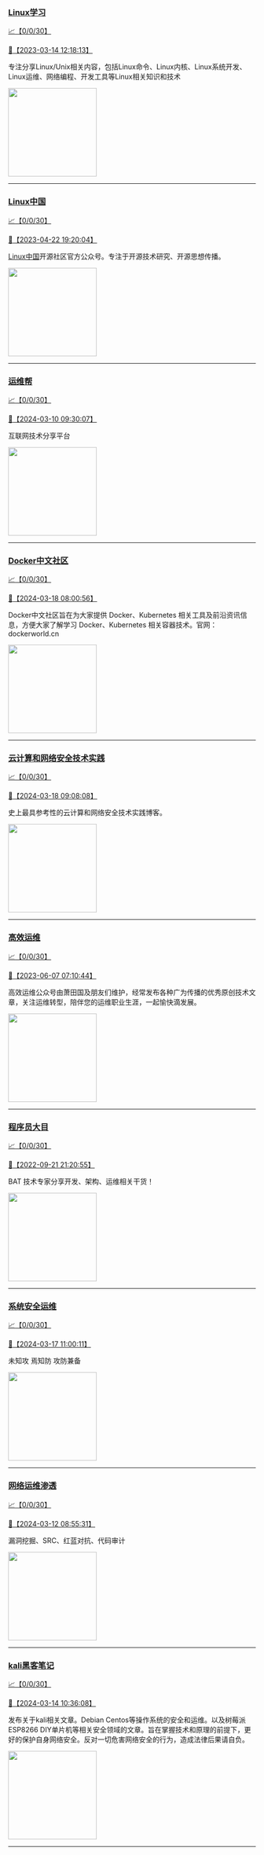 
### [Linux学习](http://wechat.doonsec.com/wechat_echarts/?biz=MzI4MDEwNzAzNg==)

[:chart_with_upwards_trend:【0/0/30】](http://wechat.doonsec.com/wechat_echarts/?biz=MzI4MDEwNzAzNg==)

[:camera_flash:【2023-03-14 12:18:13】](https://mp.weixin.qq.com/s?__biz=MzI4MDEwNzAzNg==&mid=2649460110&idx=2&sn=d76412a9e0687ffe50c359ea4332a1a2&chksm=f3a2acfdc4d525ebb2f44288f886f46ce16507e0305ee1fcc74cb305757dd68610e87f461665&scene=27#wechat_redirect)

专注分享Linux/Unix相关内容，包括Linux命令、Linux内核、Linux系统开发、Linux运维、网络编程、开发工具等Linux相关知识和技术

<img align="top" width="180" src="http://open.weixin.qq.com/qr/code?username=gh_cb990d3ccd5f" alt="" />

---


### [Linux中国](http://wechat.doonsec.com/wechat_echarts/?biz=MjM5NjQ4MjYwMQ==)

[:chart_with_upwards_trend:【0/0/30】](http://wechat.doonsec.com/wechat_echarts/?biz=MjM5NjQ4MjYwMQ==)

[:camera_flash:【2023-04-22 19:20:04】](https://mp.weixin.qq.com/s?__biz=MjM5NjQ4MjYwMQ==&mid=2664678930&idx=3&sn=e1cd00ae476511afb34f4785124fb41a&chksm=bdcffd548ab87442b492af73b3af4e275b5439bd53b739798b806ed6947ab03e47e8efbe9a59&scene=27#wechat_redirect)

[Linux中国](https://linux.cn/)开源社区官方公众号。专注于开源技术研究、开源思想传播。

<img align="top" width="180" src="http://open.weixin.qq.com/qr/code?username=gh_52ef55f8adfd" alt="" />

---


### [运维帮](http://wechat.doonsec.com/wechat_echarts/?biz=MzA3MzYwNjQ3NA==)

[:chart_with_upwards_trend:【0/0/30】](http://wechat.doonsec.com/wechat_echarts/?biz=MzA3MzYwNjQ3NA==)

[:camera_flash:【2024-03-10 09:30:07】](https://mp.weixin.qq.com/s?__biz=MzA3MzYwNjQ3NA==&mid=2651301316&idx=1&sn=610fcfa74850e0f94b7671ae80f99632&chksm=85222be0d5af5dcfd0c01e8c3d73634a7048dd716cef0b2bdd188c53c4aa8e0bc9187f525dd2&scene=27&key=121f6f4accf38c7b9d562aa08f7e24941bdbf85b895130ce2fab567026dce78dcd03e28e5af8501917df73c47bf297b80cc0e538175657dd&ascene=0&uin=MzgxODQ4MjMz&devicetype=Windows+10+x64&version=63090819&lang=zh_CN&countrycode=GY&exportkey=n_ChQIAhIQb3wDT%2F4HuTLdPzvZpbQDlxLgAQIE97dBBAEAAAAAAOeOD4Nfb%2BYAAAAOpnltbLcz9gKNyK89dVj0so9sAAe%2BhVQ3uHe48gs7GBrh9hFV%2FfFaulrk69zdxqQ6YR%2BAoQP7gHbNWVXDPX2Wz%2BQ0TTcI9Ez9OzfhWenjBj%2BDYskkKTTpHu1xC91d7AZRg0M2eEntumgWeBtm1WQQJX1MJypF2Vugo6VmU8u2Bf5AnnNawiqp0d2E39XzZ%2BDoWbzTrdyoPVTpejkOGCvagodU9toGf1HwhNBcX%2BW%2FK8nkHXAqrwWgk%2FLCzL292MwORD1kNbnkEhvk&acctmode=0&pass_ticket=ebMkdUC160pTUnSIfCnfbVEWh6GW7y8hdD9Y3hezdMasc9GY6hXAHprpsrj8wzA3uCTO2kZGdMNrApB1DZ%2FUKQ%3D%3D&wx_header=1&scene=27#wechat_redirect)

互联网技术分享平台

<img align="top" width="180" src="http://open.weixin.qq.com/qr/code?username=gh_445a39329cd8" alt="" />

---


### [Docker中文社区](http://wechat.doonsec.com/wechat_echarts/?biz=MzI1NzI5NDM4Mw==)

[:chart_with_upwards_trend:【0/0/30】](http://wechat.doonsec.com/wechat_echarts/?biz=MzI1NzI5NDM4Mw==)

[:camera_flash:【2024-03-18 08:00:56】](https://mp.weixin.qq.com/s?__biz=MzI1NzI5NDM4Mw==&mid=2247497031&idx=1&sn=d727274d2ef1fae781e2d9023a830631&chksm=eb29dcfd0e980645e687ffbbf0507c4816e57dbe6378c05149390914c9e1b8aded4008abde92&scene=27&key=283211df2b47c06dc4795a3ed5f1cab0d9c203e8b48e78b588aa3633703062fcd3ffd3ca562f8bbed2ed2cc4cc2955d0e8a2ae97b7e855b32497ea3a23fb8e37d750bab738dcf28ea24de42b2d7061077d299e1bb1b449ac5cad646b6181c0757c19ac81c4b714e3955ae8c04fe248d94ced80f9ec2e36731e28cc90da6419a4&ascene=0&uin=MzgxODQ4MjMz&devicetype=Windows+10+x64&version=63090819&lang=zh_CN&countrycode=GY&exportkey=n_ChQIAhIQC1AWw39Q5DdV6iggeZAIYRLgAQIE97dBBAEAAAAAAErlN9t44BYAAAAOpnltbLcz9gKNyK89dVj0EydNsWpwN%2BC52hfIdQwTYNEMVhId6Br%2BJ0RODAn7ahl%2FP%2BMiVmMe63RSJTpdeE9oGsbwaN882bc2R%2B57GO4F8MjpLZB8bmiLKuBtnbHXwWZ%2FItEbV%2BA%2FYZcKrS%2FF8zRC6squ0tT4Nc6z2q6wAm29M7JYzrOBlFwfBK1%2BIVrCISjAWMpNqcSj6uS%2BiPTRr2GR5%2FKS7wf9nkkKrSEu5NZPerbHmsQZfgH0fkX6LDf2%2FECdM258PuaABaG%2F&acctmode=0&pass_ticket=E2%2B%2B7ROYiXFLuc%2F5FZDbOnpYzheZ7j8cwz%2FYXuFzO39f%2F5%2FTqBws7vINOIwE7slwfdiQuzUL1XCSqAElM1%2BmDQ%3D%3D&wx_header=1&scene=27#wechat_redirect)

Docker中文社区旨在为大家提供 Docker、Kubernetes 相关工具及前沿资讯信息，方便大家了解学习 Docker、Kubernetes 相关容器技术。官网：dockerworld.cn

<img align="top" width="180" src="http://open.weixin.qq.com/qr/code?username=gh_8620cb9f61a5" alt="" />

---


### [云计算和网络安全技术实践](http://wechat.doonsec.com/wechat_echarts/?biz=MzA3MjM5MDc2Nw==)

[:chart_with_upwards_trend:【0/0/30】](http://wechat.doonsec.com/wechat_echarts/?biz=MzA3MjM5MDc2Nw==)

[:camera_flash:【2024-03-18 09:08:08】](https://mp.weixin.qq.com/s?__biz=MzA3MjM5MDc2Nw==&mid=2650748306&idx=1&sn=f8b8d9c389402279d76782550df18d74&chksm=863af46161635d23a00b41429c78ebe0b0ae67fbb4ec89f3f0346dd5b8bcb6fca93d4515cbe4&scene=27&key=5908dba5334e39c70baa55953355c7dc26f8498d678c3ff37a1d86bbb6bdc86ac28ee4bf5aa2fb47da8d1a3d2e7624e6b30b8240ea12411afe3c39c06f29761344a0f0def2bac3042941197d5388e9fe5f4cca22da1cb9bc74d498bfbef0677c72c7144c9ff0c8bf9aea432a54d24b4c22479b3a8c05e5cc904b78376037d858&ascene=0&uin=MzgxODQ4MjMz&devicetype=Windows+10+x64&version=63090819&lang=zh_CN&countrycode=GY&exportkey=n_ChQIAhIQ%2BkAOUkppiC6nN6S7C8KVGhLgAQIE97dBBAEAAAAAAAcsDzc8PVYAAAAOpnltbLcz9gKNyK89dVj0%2BJt2YEKbcEYDPZI2K%2FKf%2F2pZ7MeO7MN8EDy%2BijMU1j3P6dNCH5UpdKl%2BtN%2FQz3v2tRGBZyyJudTvRm1MDSkB1OzqREZdrbZCjasz4P6tHf1a8F1fgqyO%2BEpp36ip6UiASD6jeHy9P1HTxO3c8aGPjjJgngybuPA%2Fl4BTLT9KgRd7SEWZzT9zYteXAvFpGWohyBnNlQmYNZPJ3l8BABaTN1XIX9fhETkezeT2w7F5txDbv5Sy8LXfFyds&acctmode=0&pass_ticket=E2%2B%2B7ROYiXFLuc%2F5FZDbOnpYzheZ7j8cwz%2FYXuFzO3%2FW9RiOe%2BmlDx6v9G65KhHCR7OxYzokGqTSm5Ev%2B0HXSQ%3D%3D&wx_header=1&scene=27#wechat_redirect)

史上最具参考性的云计算和网络安全技术实践博客。

<img align="top" width="180" src="http://open.weixin.qq.com/qr/code?username=gh_34d6b0cb5633" alt="" />

---


### [高效运维](http://wechat.doonsec.com/wechat_echarts/?biz=MzA4Nzg5Nzc5OA==)

[:chart_with_upwards_trend:【0/0/30】](http://wechat.doonsec.com/wechat_echarts/?biz=MzA4Nzg5Nzc5OA==)

[:camera_flash:【2023-06-07 07:10:44】](https://mp.weixin.qq.com/s?__biz=MzA4Nzg5Nzc5OA==&mid=2651734637&idx=4&sn=2e47f69f965e98f599fed75ddb3837ef&chksm=8bc881c4bcbf08d2df71b5670c0499709a5281229287b15d178de64108ac464cd1f023287884&scene=27#wechat_redirect)

高效运维公众号由萧田国及朋友们维护，经常发布各种广为传播的优秀原创技术文章，关注运维转型，陪伴您的运维职业生涯，一起愉快滴发展。

<img align="top" width="180" src="http://open.weixin.qq.com/qr/code?username=gh_0fdeda7cb50a" alt="" />

---


### [程序员大目](http://wechat.doonsec.com/wechat_echarts/?biz=MzI4ODQ3NjE2OA==)

[:chart_with_upwards_trend:【0/0/30】](http://wechat.doonsec.com/wechat_echarts/?biz=MzI4ODQ3NjE2OA==)

[:camera_flash:【2022-09-21 21:20:55】](https://mp.weixin.qq.com/s?__biz=MzI4ODQ3NjE2OA==&mid=2247500356&idx=1&sn=69754a844e3a51a5427a0efec6aa45bd&chksm=ec3f5f23db48d6353810ef9157baf1fc90adbd884423aba73bd00450e5e6777e6e46dbe30489&scene=27&key=512fb80aa4f22d2a8ac8a7af6059d9b697eaef75ed0476d4690fc363cab93d636f7775d20d20fd3b1cd8bc051e62783ef79a2497a6b927846f0446f0af1324426177ebc087d480f11223e6aa409b2a26ab3d9ac220856bd51003dc89dc5306590dc812175fea69cf84266821b6f428181384d29a2d5a699f58c3d897ce4f980a&ascene=15&uin=MTA3Mzc3OTIzNQ%3D%3D&devicetype=Windows+Server+2016+x64&version=63070517&lang=zh_CN&session_us=gh_5f81484d311e&exportkey=AfaIj87lbeDD6CwHew4i%2FSM%3D&acctmode=0&pass_ticket=nP6spRM8hMyiazMifMuFetRdSji3u6F4iU1PoNglFE6zGbwDRWX%2F4QyvCBMQQBay&wx_header=0&fontgear=2&scene=27#wechat_redirect)

BAT 技术专家分享开发、架构、运维相关干货！

<img align="top" width="180" src="http://open.weixin.qq.com/qr/code?username=gh_e6849e368b5f" alt="" />

---


### [系统安全运维](http://wechat.doonsec.com/wechat_echarts/?biz=Mzk0NjE0NDc5OQ==)

[:chart_with_upwards_trend:【0/0/30】](http://wechat.doonsec.com/wechat_echarts/?biz=Mzk0NjE0NDc5OQ==)

[:camera_flash:【2024-03-17 11:00:11】](https://mp.weixin.qq.com/s?__biz=Mzk0NjE0NDc5OQ==&mid=2247523178&idx=3&sn=64e38db460e5ac010dc4d49329f60c9a&chksm=c26c387b9b291f0856ca27727a0839b03ef200a465a6c88ffb189ba871d2e6bea06f2b28a1c1&scene=27&key=5908dba5334e39c7b82b60c53fdf342639b52899bf0417ac20445a766cd06414895c247681657ab97b629af4b44c62e0ccca1f53da6d637197241b7cfb96d7297e075f7a0ee0bc463c312ced9aab2cef0c1ea14e9b176e25a4c42e4383a1c39b930b1eb87fa8a80cc608b6c3eae21fe6b0f4cfcfbc9bbfba2fcd3a86b80d8f01&ascene=0&uin=MzgxODQ4MjMz&devicetype=Windows+10+x64&version=63090819&lang=zh_CN&countrycode=GY&exportkey=n_ChQIAhIQEEp8w0UBocW7uussQmmjMhLgAQIE97dBBAEAAAAAACqmGiOqOlgAAAAOpnltbLcz9gKNyK89dVj0U08hSajI5MnhjTLxUDOzNErevbLKVcGdifjdpQ4Wd0z5rX3LPzRVk1bjeq4BQYN6zIGG1zoFzi4dSkAfl3vQ5xLNYqzGNYgj%2B8Bf6WPpzetVQT0lbmnNHoIQask5NP2XQkVoT5qukTjeDbdIq7REsYEv9D9qGO5JfaTGULh8EibH9gCmDw1MXGgnGGfb5%2FShcTarssPQhbiMB6Ape1FdQ9S9NY6Ghn76ULb3cmbodowcs19gzPFBTT7A&acctmode=0&pass_ticket=E2%2B%2B7ROYiXFLuc%2F5FZDbOnpYzheZ7j8cwz%2FYXuFzO39xmvDkebgmx9jMY0a%2BLnH5n5rM1PfRRFPZZzHCGAemDg%3D%3D&wx_header=1&scene=27#wechat_redirect)

未知攻 焉知防 攻防兼备

<img align="top" width="180" src="http://open.weixin.qq.com/qr/code?username=gh_2c298b630170" alt="" />

---


### [网络运维渗透](http://wechat.doonsec.com/wechat_echarts/?biz=MzA3MjMxODUwNg==)

[:chart_with_upwards_trend:【0/0/30】](http://wechat.doonsec.com/wechat_echarts/?biz=MzA3MjMxODUwNg==)

[:camera_flash:【2024-03-12 08:55:31】](https://mp.weixin.qq.com/s?__biz=MzA3MjMxODUwNg==&mid=2247486469&idx=1&sn=0f64454d78aa556c32577a3fba163766&chksm=9e52497e46d1988e2d69b2d5afceaeec25a845ca338b675f2a68c0ecc1c4f0e3bc183827cdf0&scene=27&key=5deb1589c6ccacf62e6881f947ddbb1256b032d1dc9855c2155c3512be9d75768c8f308779f559fe8cb18d39db6337a42642f40b8059679be2d4f2c985196406fab332801589e6c74265f4862081849174cd23df69af27a206d4f39947175803c010ccf0a0e6ed29193bea5b31527976ec97910a4ced733961ca719906853db4&ascene=0&uin=MzgxODQ4MjMz&devicetype=Windows+10+x64&version=63090819&lang=zh_CN&countrycode=GY&exportkey=n_ChQIAhIQ92w%2BWqDWKit8FQMypiW3uRLgAQIE97dBBAEAAAAAAEHqGs0eZCgAAAAOpnltbLcz9gKNyK89dVj0qBlZjM%2B379R%2BzmulpbZF9GTITyAzzccZ%2B62tvsiRghptCOjN%2FvisIfyQpJt5GHZ8%2F5bJy7xLXVgLBCcyGnp92LS8NvMYcqzL0uYIeEWc45JcfvnfiXmFkQHdYZg6dCK5DgQQdei6pwwt43mOBohWYU3S05ijWI2MxPlJcHgegjszRqQbRUXFlZCBC%2BNYAidElhlM8rkmH16Z26hvnYdTTiKxembmKWbm0aI0CjsXnVQsWM2QNJADFyWd&acctmode=0&pass_ticket=aWlwATyivUSQXKV2W6DxwTvNEPAOCOzmvLEs9gswSgMg6TIuUrccHs55Tiea0bixe3VXDYLG7CDqlOr0jpZlGg%3D%3D&wx_header=1&scene=27#wechat_redirect)

漏洞挖掘、SRC、红蓝对抗、代码审计

<img align="top" width="180" src="http://open.weixin.qq.com/qr/code?username=gh_304f5239b3b0" alt="" />

---


### [kali黑客笔记](http://wechat.doonsec.com/wechat_echarts/?biz=MzkxMzIwNTY1OA==)

[:chart_with_upwards_trend:【0/0/30】](http://wechat.doonsec.com/wechat_echarts/?biz=MzkxMzIwNTY1OA==)

[:camera_flash:【2024-03-14 10:36:08】](https://mp.weixin.qq.com/s?__biz=MzkxMzIwNTY1OA==&mid=2247503650&idx=1&sn=9d4387e31a81150af74359304f7a2d1c&chksm=c0f0c4649d53cb1084557d124e74a9e216b9585f976056fbeb263e363764b7a0d7c4fedf25be&scene=27&key=a2847c972f830c41f6dfd00a4b66dd0c34d5627cce0046dad58c7c7e8d63a1b36d0c4b98296c674c1a76e109c1dfcff71d2fd5e99991a11ef5459ecbd8d1670ce1aa5ea848cb1e95a54991eb932124715ceb35d35126d5b7567f583cf4bb03f346449bdbafbd37577d70c93360e710f66632aad0fcfbfd698704ac67dcead9b2&ascene=15&uin=NTY2NTA4NjQ%3D&devicetype=Windows+10+x64&version=63060012&lang=zh_CN&session_us=gh_b902de9201a8&countrycode=AL&exportkey=n_ChQIAhIQb7I4mbFUBJl7mm4%2FTs%2BEHxLfAQIE97dBBAEAAAAAAJZGAxFXissAAAAOpnltbLcz9gKNyK89dVj05OaGyYq99sXl02hrqlKsF5%2FBFeBYytbMg4DwSbYC%2BUBjIbfJ3YbXGlx2nJw5ZIr51DiWcd99kRclHyXLYPzuvO4frTL1T6SbCpUmHnzpO%2Fk677QOkx7uZCC21jxTqvJJkCVKuaNLpTkAecqcSf0FR91D6BAA1S%2FgmsLEB9OAkvd105yUoBa4dc59DW9VeZVcanwJTAXunqTSnxr87sPkyq6tMTY6KomRJKxbIpg7t9g%2FSgiD6x9BMZc%3D&acctmode=0&pass_ticket=B1d4FHEeFq9kAEleZzDMJTRikMv%2FSogD8NJTkoveu0tqHtQiHIIfk9LNmcMqcbfF4UafvG%2FJnWoHc3GpiKWLGg%3D%3D&wx_header=0&fontgear=2&scene=27#wechat_redirect)

发布关于kali相关文章。Debian Centos等操作系统的安全和运维。以及树莓派 ESP8266 DIY单片机等相关安全领域的文章。旨在掌握技术和原理的前提下，更好的保护自身网络安全。反对一切危害网络安全的行为，造成法律后果请自负。

<img align="top" width="180" src="http://open.weixin.qq.com/qr/code?username=gh_fbcaf351ddc1" alt="" />

---

